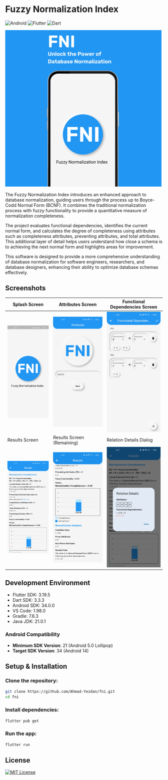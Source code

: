 # Fuzzy Normalization Index
![Android](https://img.shields.io/badge/Android-3DDC84?style=for-the-badge&logo=android&logoColor=white)
![Flutter](https://img.shields.io/badge/Flutter-02569B?style=for-the-badge&logo=flutter&logoColor=white)
![Dart](https://img.shields.io/badge/Dart-0175C2?style=for-the-badge&logo=dart&logoColor=white)

![Landing Screen](assets/screenshots/1.png)

The Fuzzy Normalization Index introduces an enhanced approach to database normalization, guiding users through the process up to Boyce-Codd Normal Form (BCNF). It combines the traditional normalization process with fuzzy functionality to provide a quantitative measure of normalization completeness.

The project evaluates functional dependencies, identifies the current normal form, and calculates the degree of completeness using attributes such as completeness attributes, preventing attributes, and total attributes. This additional layer of detail helps users understand how close a schema is to achieving the next normal form and highlights areas for improvement.

This software is designed to provide a more comprehensive understanding of database normalization for software engineers, researchers, and database designers, enhancing their ability to optimize database schemas effectively.

## Screenshots

| Splash Screen | Attributes Screen | Functional Dependencies Screen |
|--------------|------------------|------------------------------|
| ![](assets/screenshots/2.jpg) | ![](assets/screenshots/3.jpg) | ![](assets/screenshots/4.jpg) |
| Results Screen | Results Screen (Remaining) | Relation Details Dialog |
| ![](assets/screenshots/5.jpg) | ![](assets/screenshots/6.jpg) | ![](assets/screenshots/7.jpg) |

## Development Environment

- Flutter SDK: 3.19.5
- Dart SDK: 3.3.3
- Android SDK: 34.0.0
- VS Code: 1.98.0
- Gradle: 7.6.3
- Java JDK: 21.0.1

### Android Compatibility
- **Minimum SDK Version**: 21 (Android 5.0 Lollipop)
- **Target SDK Version**: 34 (Android 14)

## Setup & Installation

### Clone the repository:
```sh
git clone https://github.com/Ahmad-Yezdan/fni.git
cd fni
```
### Install dependencies:
```sh
flutter pub get
```
### Run the app:
```sh
flutter run
```




## License

[![MIT License](https://img.shields.io/badge/License-MIT-green.svg)](LICENSE)